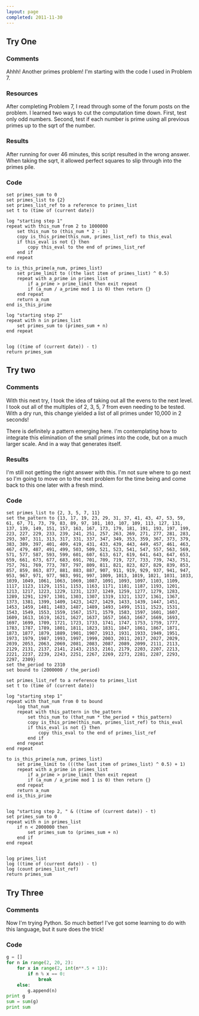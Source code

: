 ```yaml
---
layout: page
completed: 2011-11-30
---
```


## Try One

### Comments

Ahhh! Another primes problem! I'm starting with the code I used in Problem 7.

### Resources

After completing Problem 7, I read through some of the forum posts on the
problem. I learned two ways to cut the computation time down. First, test only
odd numbers. Second, test if each number is prime using all previous primes up
to the sqrt of the number.

### Results

After running for over 46 minutes, this script resulted in the wrong answer.
When taking the sqrt, it allowed perfect squares to slip through into the
primes pile.

### Code

```
set primes_sum to 0
set primes_list to {2}
set primes_list_ref to a reference to primes_list
set t to (time of (current date))

log "starting step 1"
repeat with this_num from 2 to 1000000
	set this_num to (this_num * 2 - 1)
	copy is_this_prime(this_num, primes_list_ref) to this_eval
	if this_eval is not {} then
		copy this_eval to the end of primes_list_ref
	end if
end repeat

to is_this_prime(a_num, primes_list)
	set prime_limit to ((the last item of primes_list) ^ 0.5)
	repeat with a_prime in primes_list
		if a_prime > prime_limit then exit repeat
		if (a_num / a_prime mod 1 is 0) then return {}
	end repeat
	return a_num
end is_this_prime

log "starting step 2"
repeat with n in primes_list
	set primes_sum to (primes_sum + n)
end repeat


log ((time of (current date)) - t)
return primes_sum
```

## Try two

### Comments

With this next try, I took the idea of taking out all the evens to the next
level. I took out all of the multiples of 2, 3, 5, 7 from even needing to be
tested. With a dry run, this change yielded a list of all primes under 10,000
in 2 seconds!

There is definitely a pattern emerging here. I'm contemplating how to integrate
this elimination of the small primes into the code, but on a much larger scale.
And in a way that generates itself.

### Results

I'm still not getting the right answer with this. I'm not sure where to go next
so I'm going to move on to the next problem for the time being and come back to
this one later with a fresh mind.

### Code

```
set primes_list to {2, 3, 5, 7, 11}
set the_pattern to {13, 17, 19, 23, 29, 31, 37, 41, 43, 47, 53, 59, 61, 67, 71, 73, 79, 83, 89, 97, 101, 103, 107, 109, 113, 127, 131, 137, 139, 149, 151, 157, 163, 167, 173, 179, 181, 191, 193, 197, 199, 223, 227, 229, 233, 239, 241, 251, 257, 263, 269, 271, 277, 281, 283, 293, 307, 311, 313, 317, 331, 337, 347, 349, 353, 359, 367, 373, 379, 383, 389, 397, 401, 409, 419, 431, 433, 439, 443, 449, 457, 461, 463, 467, 479, 487, 491, 499, 503, 509, 521, 523, 541, 547, 557, 563, 569, 571, 577, 587, 593, 599, 601, 607, 613, 617, 619, 641, 643, 647, 653, 659, 661, 673, 677, 683, 691, 701, 709, 719, 727, 733, 739, 743, 751, 757, 761, 769, 773, 787, 797, 809, 811, 821, 823, 827, 829, 839, 853, 857, 859, 863, 877, 881, 883, 887, 907, 911, 919, 929, 937, 941, 947, 953, 967, 971, 977, 983, 991, 997, 1009, 1013, 1019, 1021, 1031, 1033, 1039, 1049, 1061, 1063, 1069, 1087, 1091, 1093, 1097, 1103, 1109, 1117, 1123, 1129, 1151, 1153, 1163, 1171, 1181, 1187, 1193, 1201, 1213, 1217, 1223, 1229, 1231, 1237, 1249, 1259, 1277, 1279, 1283, 1289, 1291, 1297, 1301, 1303, 1307, 1319, 1321, 1327, 1361, 1367, 1373, 1381, 1399, 1409, 1423, 1427, 1429, 1433, 1439, 1447, 1451, 1453, 1459, 1481, 1483, 1487, 1489, 1493, 1499, 1511, 1523, 1531, 1543, 1549, 1553, 1559, 1567, 1571, 1579, 1583, 1597, 1601, 1607, 1609, 1613, 1619, 1621, 1627, 1637, 1657, 1663, 1667, 1669, 1693, 1697, 1699, 1709, 1721, 1723, 1733, 1741, 1747, 1753, 1759, 1777, 1783, 1787, 1789, 1801, 1811, 1823, 1831, 1847, 1861, 1867, 1871, 1873, 1877, 1879, 1889, 1901, 1907, 1913, 1931, 1933, 1949, 1951, 1973, 1979, 1987, 1993, 1997, 1999, 2003, 2011, 2017, 2027, 2029, 2039, 2053, 2063, 2069, 2081, 2083, 2087, 2089, 2099, 2111, 2113, 2129, 2131, 2137, 2141, 2143, 2153, 2161, 2179, 2203, 2207, 2213, 2221, 2237, 2239, 2243, 2251, 2267, 2269, 2273, 2281, 2287, 2293, 2297, 2309}
set the_period to 2310
set bound to (2000000 / the_period)

set primes_list_ref to a reference to primes_list
set t to (time of (current date))

log "starting step 1"
repeat with that_num from 0 to bound
	log that_num
	repeat with this_pattern in the_pattern
		set this_num to (that_num * the_period + this_pattern)
		copy is_this_prime(this_num, primes_list_ref) to this_eval
		if this_eval is not {} then
			copy this_eval to the end of primes_list_ref
		end if
	end repeat
end repeat

to is_this_prime(a_num, primes_list)
	set prime_limit to (((the last item of primes_list) ^ 0.5) + 1)
	repeat with a_prime in primes_list
		if a_prime > prime_limit then exit repeat
		if (a_num / a_prime mod 1 is 0) then return {}
	end repeat
	return a_num
end is_this_prime


log "starting step 2, " & ((time of (current date)) - t)
set primes_sum to 0
repeat with n in primes_list
	if n < 2000000 then
		set primes_sum to (primes_sum + n)
	end if
end repeat


log primes_list
log ((time of (current date)) - t)
log (count primes_list_ref)
return primes_sum
```

## Try Three

### Comments

Now I'm trying Python. So much better! I've got some learning to do with this
language, but it sure does the trick!


### Code

```python
g = []
for n in range(2, 20, 2):
	for x in range(2, int(n**.5 + 1)):
		if n % x == 0:
			break
	else:
		g.append(n)
print g
sum = sum(g)
print sum
```
